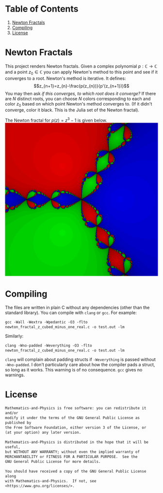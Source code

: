 # Table of Contents
1. [Newton Fractals](#nf)
2. [Compiling](#compiling)
4. [License](#license)

# Newton Fractals <a name="nf"></a>
This project renders Newton fractals. Given a complex polynomial
$p:\mathbb{C}\rightarrow\mathbb{C}$ and a point $z_{0}\in\mathbb{C}$ you can
apply Newton's method to this point and see if it converges to a root. Newton's
method is iterative. It defines:
$$z_{n+1}=z_{n}-\frac{p(z_{n})}{p'(z_{n+1})}$$
You may then ask *if this converges, to which root does it converge?* If there
are $N$ distinct roots, you can choose $N$ colors corresponding to each
and color $z_{0}$ based on which point Newton's method converges to. (If it
didn't converge, color it black. This is the Julia set of the Newton fractal).

The Newton fractal for $p(z)=z^{3}-1$ is given below.
![Newton Fractal](https://github.com/ryanmaguire/Mathematics-and-Physics/blob/master/images/newton_fractal_z_cubed_minus_one.png "Newton Fractal")

# Compiling
The files are written in plain C without any dependencies (other than the
standard library). You can compile with `clang` or `gcc`. For example:
```
gcc -Wall -Wextra -Wpedantic -O3 -flto newton_fractal_z_cubed_minus_one_real.c -o test.out -lm
```
Similarly:
```
clang -Wno-padded -Weverything -O3 -flto newton_fractal_z_cubed_minus_one_real.c -o test.out -lm
```
`clang` will complain about padding structs if `-Weverything` is passed without
`-Wno-padded`. I don't particularly care about how the compiler pads a struct,
so long as it works. This warning is of no consequence. `gcc` gives no warnings.

# License
    Mathematics-and-Physics is free software: you can redistribute it and/or
    modify it under the terms of the GNU General Public License as published by
    the Free Software Foundation, either version 3 of the License, or
    (at your option) any later version.

    Mathematics-and-Physics is distributed in the hope that it will be useful,
    but WITHOUT ANY WARRANTY; without even the implied warranty of
    MERCHANTABILITY or FITNESS FOR A PARTICULAR PURPOSE.  See the
    GNU General Public License for more details.

    You should have received a copy of the GNU General Public License along
    with Mathematics-and-Physics.  If not, see <https://www.gnu.org/licenses/>.
